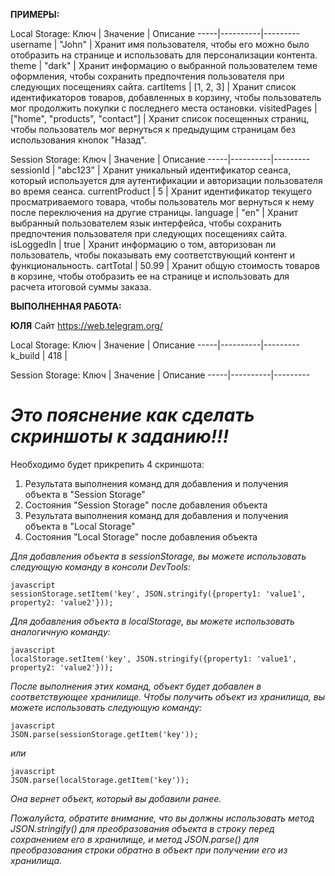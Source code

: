 **ПРИМЕРЫ:** 

Local Storage:
Ключ | Значение | Описание
-----|----------|---------
username | "John" | Хранит имя пользователя, чтобы его можно было отобразить на странице и использовать для персонализации контента.
theme | "dark" | Хранит информацию о выбранной пользователем теме оформления, чтобы сохранить предпочтения пользователя при следующих посещениях сайта.
cartItems | [1, 2, 3] | Хранит список идентификаторов товаров, добавленных в корзину, чтобы пользователь мог продолжить покупки с последнего места остановки.
visitedPages | ["home", "products", "contact"] | Хранит список посещенных страниц, чтобы пользователь мог вернуться к предыдущим страницам без использования кнопок "Назад".

Session Storage:
Ключ | Значение | Описание
-----|----------|---------
sessionId | "abc123" | Хранит уникальный идентификатор сеанса, который используется для аутентификации и авторизации пользователя во время сеанса.
currentProduct | 5 | Хранит идентификатор текущего просматриваемого товара, чтобы пользователь мог вернуться к нему после переключения на другие страницы.
language | "en" | Хранит выбранный пользователем язык интерфейса, чтобы сохранить предпочтения пользователя при следующих посещениях сайта.
isLoggedIn | true | Хранит информацию о том, авторизован ли пользователь, чтобы показывать ему соответствующий контент и функциональность.
cartTotal | 50.99 | Хранит общую стоимость товаров в корзине, чтобы отобразить ее на странице и использовать для расчета итоговой суммы заказа.

**ВЫПОЛНЕННАЯ РАБОТА:**

**ЮЛЯ**
Сайт https://web.telegram.org/

Local Storage:
Ключ | Значение | Описание
-----|----------|---------
k_build | 	418 | 

Session Storage:
Ключ | Значение | Описание
-----|----------|---------

# *Это пояснение как сделать скриншоты к заданию!!!*

Необходимо будет прикрепить 4 скриншота:

1. Результата выполнения команд для добавления и получения объекта в "Session Storage"
2. Состояния "Session Storage" после добавления объекта
3. Результата выполнения команд для добавления и получения объекта в "Local Storage"
4. Состояния "Local Storage" после добавления объекта 



*Для добавления объекта в sessionStorage, вы можете использовать следующую команду в консоли DevTools:*
```
javascript
sessionStorage.setItem('key', JSON.stringify({property1: 'value1', property2: 'value2'}));
```

*Для добавления объекта в localStorage, вы можете использовать аналогичную команду:*
```
javascript
localStorage.setItem('key', JSON.stringify({property1: 'value1', property2: 'value2'}));
```

*После выполнения этих команд, объект будет добавлен в соответствующее хранилище. Чтобы получить объект из хранилища, вы можете использовать следующую команду:*
```
javascript
JSON.parse(sessionStorage.getItem('key'));
```

*или*
```
javascript
JSON.parse(localStorage.getItem('key'));
```

*Она вернет объект, который вы добавили ранее.*

*Пожалуйста, обратите внимание, что вы должны использовать метод JSON.stringify() для преобразования объекта в строку перед сохранением его в хранилище, и метод JSON.parse() для преобразования строки обратно в объект при получении его из хранилища.*